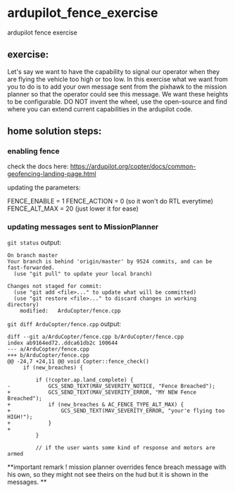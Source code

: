 # ardupilot_fence_exercise
ardupilot fence exercise

## exercise: 

Let's say we want to have the capability to signal our operator when they are flying the vehicle too high or too low. 
In this exercise what we want from you to do is to add your own message sent from the pixhawk to the mission planner so that the operator could see this message. 
We want these heights to be configurable. 
DO NOT invent the wheel, use the open-source and find where you can extend current capabilities in the ardupilot code.

## home solution steps: 

### enabling fence 

check the docs here: https://ardupilot.org/copter/docs/common-geofencing-landing-page.html

updating the parameters: 

FENCE_ENABLE = 1
FENCE_ACTION = 0 (so it won't do RTL everytime) 
FENCE_ALT_MAX = 20 (just lower it for ease)


### updating messages sent to MissionPlanner

`git status` output: 

```
On branch master
Your branch is behind 'origin/master' by 9524 commits, and can be fast-forwarded.
  (use "git pull" to update your local branch)

Changes not staged for commit:
  (use "git add <file>..." to update what will be committed)
  (use "git restore <file>..." to discard changes in working directory)
	modified:   ArduCopter/fence.cpp
```

`git diff ArduCopter/fence.cpp` output: 

```
diff --git a/ArduCopter/fence.cpp b/ArduCopter/fence.cpp
index ab9164ed72..ddca61db2c 100644
--- a/ArduCopter/fence.cpp
+++ b/ArduCopter/fence.cpp
@@ -24,7 +24,11 @@ void Copter::fence_check()
     if (new_breaches) {
 
         if (!copter.ap.land_complete) {
-            GCS_SEND_TEXT(MAV_SEVERITY_NOTICE, "Fence Breached");
+            GCS_SEND_TEXT(MAV_SEVERITY_ERROR, "MY NEW Fence Breached");
+            if (new_breaches & AC_FENCE_TYPE_ALT_MAX) {
+                GCS_SEND_TEXT(MAV_SEVERITY_ERROR, "your'e flying too HIGH!");
+            }
+
         }
 
         // if the user wants some kind of response and motors are armed
```

**important remark ! mission planner overrides fence breach message with his own, so they might not see theirs on the hud but it is shown in the messages. **




